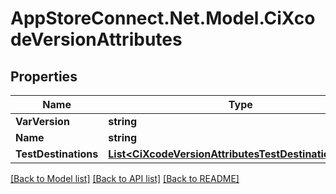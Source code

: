 # AppStoreConnect.Net.Model.CiXcodeVersionAttributes

## Properties

Name | Type | Description | Notes
------------ | ------------- | ------------- | -------------
**VarVersion** | **string** |  | [optional] 
**Name** | **string** |  | [optional] 
**TestDestinations** | [**List&lt;CiXcodeVersionAttributesTestDestinationsInner&gt;**](CiXcodeVersionAttributesTestDestinationsInner.md) |  | [optional] 

[[Back to Model list]](../README.md#documentation-for-models) [[Back to API list]](../README.md#documentation-for-api-endpoints) [[Back to README]](../README.md)

